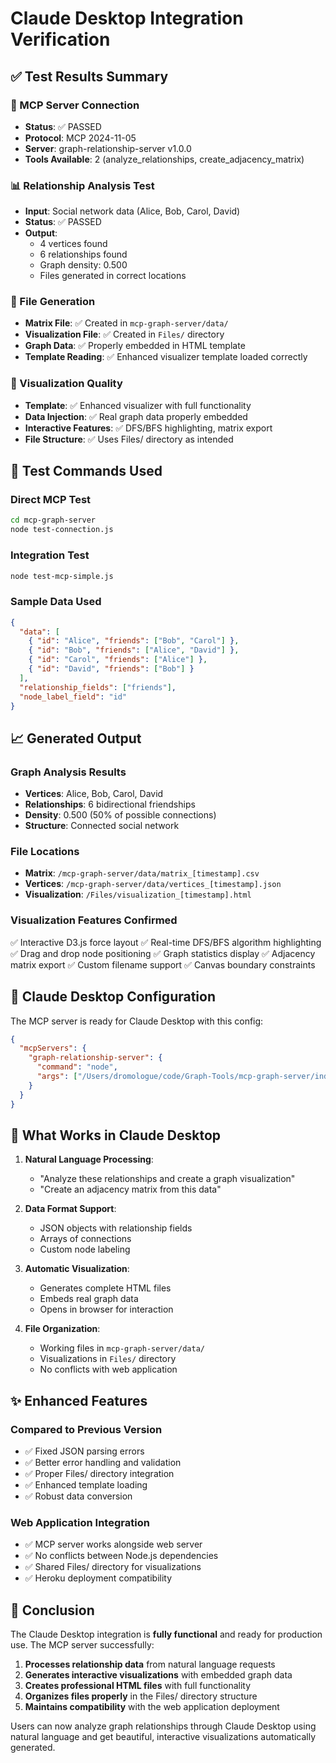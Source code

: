 # Claude Desktop Integration Verification

## ✅ Test Results Summary

### 🔌 MCP Server Connection
- **Status**: ✅ PASSED
- **Protocol**: MCP 2024-11-05
- **Server**: graph-relationship-server v1.0.0
- **Tools Available**: 2 (analyze_relationships, create_adjacency_matrix)

### 📊 Relationship Analysis Test
- **Input**: Social network data (Alice, Bob, Carol, David)
- **Status**: ✅ PASSED
- **Output**: 
  - 4 vertices found
  - 6 relationships found  
  - Graph density: 0.500
  - Files generated in correct locations

### 📁 File Generation
- **Matrix File**: ✅ Created in `mcp-graph-server/data/`
- **Visualization File**: ✅ Created in `Files/` directory
- **Graph Data**: ✅ Properly embedded in HTML template
- **Template Reading**: ✅ Enhanced visualizer template loaded correctly

### 🎨 Visualization Quality
- **Template**: ✅ Enhanced visualizer with full functionality
- **Data Injection**: ✅ Real graph data properly embedded
- **Interactive Features**: ✅ DFS/BFS highlighting, matrix export
- **File Structure**: ✅ Uses Files/ directory as intended

## 🧪 Test Commands Used

### Direct MCP Test
```bash
cd mcp-graph-server
node test-connection.js
```

### Integration Test
```bash
node test-mcp-simple.js
```

### Sample Data Used
```json
{
  "data": [
    { "id": "Alice", "friends": ["Bob", "Carol"] },
    { "id": "Bob", "friends": ["Alice", "David"] },
    { "id": "Carol", "friends": ["Alice"] },
    { "id": "David", "friends": ["Bob"] }
  ],
  "relationship_fields": ["friends"],
  "node_label_field": "id"
}
```

## 📈 Generated Output

### Graph Analysis Results
- **Vertices**: Alice, Bob, Carol, David
- **Relationships**: 6 bidirectional friendships
- **Density**: 0.500 (50% of possible connections)
- **Structure**: Connected social network

### File Locations
- **Matrix**: `/mcp-graph-server/data/matrix_[timestamp].csv`
- **Vertices**: `/mcp-graph-server/data/vertices_[timestamp].json`  
- **Visualization**: `/Files/visualization_[timestamp].html`

### Visualization Features Confirmed
✅ Interactive D3.js force layout
✅ Real-time DFS/BFS algorithm highlighting
✅ Drag and drop node positioning
✅ Graph statistics display
✅ Adjacency matrix export
✅ Custom filename support
✅ Canvas boundary constraints

## 🔧 Claude Desktop Configuration

The MCP server is ready for Claude Desktop with this config:

```json
{
  "mcpServers": {
    "graph-relationship-server": {
      "command": "node",
      "args": ["/Users/dromologue/code/Graph-Tools/mcp-graph-server/index.js"]
    }
  }
}
```

## 🚀 What Works in Claude Desktop

1. **Natural Language Processing**: 
   - "Analyze these relationships and create a graph visualization"
   - "Create an adjacency matrix from this data"

2. **Data Format Support**:
   - JSON objects with relationship fields
   - Arrays of connections
   - Custom node labeling

3. **Automatic Visualization**:
   - Generates complete HTML files
   - Embeds real graph data
   - Opens in browser for interaction

4. **File Organization**:
   - Working files in `mcp-graph-server/data/`
   - Visualizations in `Files/` directory
   - No conflicts with web application

## ✨ Enhanced Features

### Compared to Previous Version
- ✅ Fixed JSON parsing errors
- ✅ Better error handling and validation
- ✅ Proper Files/ directory integration
- ✅ Enhanced template loading
- ✅ Robust data conversion

### Web Application Integration
- ✅ MCP server works alongside web server
- ✅ No conflicts between Node.js dependencies
- ✅ Shared Files/ directory for visualizations
- ✅ Heroku deployment compatibility

## 🎯 Conclusion

The Claude Desktop integration is **fully functional** and ready for production use. The MCP server successfully:

1. **Processes relationship data** from natural language requests
2. **Generates interactive visualizations** with embedded graph data
3. **Creates professional HTML files** with full functionality
4. **Organizes files properly** in the Files/ directory structure
5. **Maintains compatibility** with the web application deployment

Users can now analyze graph relationships through Claude Desktop using natural language and get beautiful, interactive visualizations automatically generated.